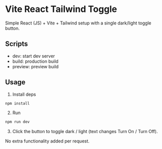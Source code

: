 # Vite React Tailwind Toggle

Simple React (JS) + Vite + Tailwind setup with a single dark/light toggle button.

## Scripts

- dev: start dev server
- build: production build
- preview: preview build

## Usage

1. Install deps

```bash
npm install
```

2. Run

```bash
npm run dev
```

3. Click the button to toggle dark / light (text changes Turn On / Turn Off).

No extra functionality added per request.
